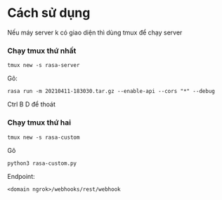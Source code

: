 # Cách sử dụng

Nếu máy server k có giao diện thì dùng tmux để chạy server

### Chạy tmux thứ nhất

```
tmux new -s rasa-server
```

Gõ:
```
rasa run -m 20210411-183030.tar.gz --enable-api --cors "*" --debug
```
Ctrl B D để thoát

### Chạy tmux thứ hai

```
tmux new -s rasa-custom
```

Gõ

```
python3 rasa-custom.py
```

Endpoint:

```
<domain ngrok>/webhooks/rest/webhook
```
